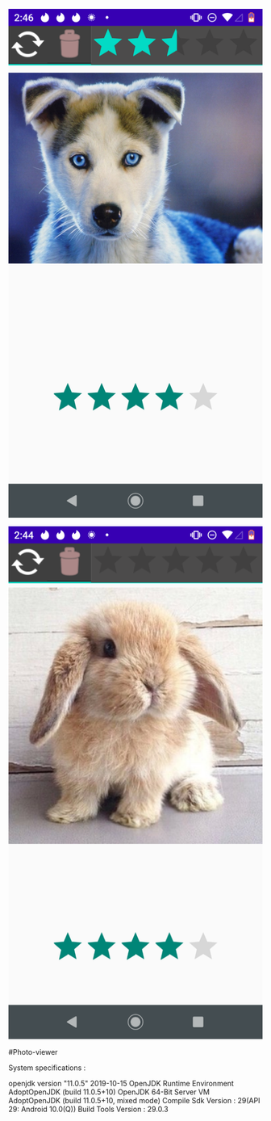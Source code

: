 
![preview](Preview1.png)

![preview](Preview2.png)

#Photo-viewer


System specifications :

openjdk version "11.0.5" 2019-10-15
OpenJDK Runtime Environment AdoptOpenJDK (build 11.0.5+10)
OpenJDK 64-Bit Server VM AdoptOpenJDK (build 11.0.5+10, mixed mode)
Compile Sdk Version : 29(API 29: Android 10.0(Q))
Build Tools Version : 29.0.3
